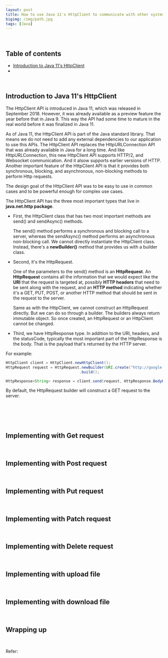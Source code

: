 ```yaml
---
layout: post
title: How to use Java 11's HttpClient to communicate with other systems
bigimg: /img/path.jpg
tags: [Java]
---
```




<br>

## Table of contents
- [Introduction to Java 11's HttpClient](#introduction-to-java-11's-httpclient)
- []()



<br>

## Introduction to Java 11's HttpClient

The HttpClient API is introduced in Java 11, which was released in September 2018. However, it was already available as a preview feature the year before that in Java 9. This way the API had some time to mature in the real world before it was finalized in Java 11.

As of Java 11, the HttpClient API is part of the Java standard library. That means we do not need to add any external dependencies to our application to use this APIs. The HttpClient API replaces the HttpURLConnection API that was already available in Java for a long time. And like HttpURLConnection, this new HttpClient API supports HTTP/2, and Websocket communication. And it alsow supports earlier versions of HTTP. Another important feature of the HttpClient API is that it provides both synchronous, blocking, and asynchronous, non-blocking methods to perform Http requests.

The design goal of the HttpClient API was to be easy to use in common cases and to be powerful enough for complex use cases.

The HttpClient API has the three most important types that live in **java.net.http package**. 
- First, the HttpClient class that has two most important methods are send() and sendAsync() methods.

    The send() method performs a synchronous and blocking call to a server, whereas the sendAsync() method performs an asynchronous non-blocking call. We cannot directly instantiate the HttpClient class. Instead, there's a **newBuilder()** method that provides us with a builder class.

- Second, it's the HttpRequest.

    One of the parameters to the send() method is an **HttpRequest**. An **HttpRequest** contains all the information that we would expect like the **URI** that the request is targeted at, possibly **HTTP headers** that need to be sent along with the request, and an **HTTP method** indicating whether it's a GET, PUT, POST, or another HTTP method that should be sent in the request to the server.
    
    Same as with the HttpClient, we cannot construct an HttpRequest directly. But we can do so through a builder. The builders always return immutable object. So once created, an HttpRequest or an HttpClient cannot be changed.

- Third, we have HttpResponse type. In addition to the URI, headers, and the statusCode, typically the most important part of the HttpResponse is the body. That is the payload that's returned by the HTTP server.

For example:

```java
HttpClient client = HttpClient.newHttpClient();
HttpRequest request = HttpRequest.newBuilder(URI.create("http://google.com"))
                                 .build();

HttpResponse<String> response = client.send(request, HttpResponse.BodyHandlers.ofString());
```

By default, the HttpRequest builder will construct a GET request to the server.

<br>

## 





<br>

## Implementing with Get request






<br>

## Implementing with Post request





<br>

## Implementing with Put request




<br>

## Implementing with Patch request



<br>

## Implementing with Delete request




<br>

## Implementing with upload file




<br>

## Implementing with download file




<br>

## Wrapping up







<br>

Refer:

